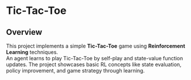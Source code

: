 # Tic-Tac-Toe

## Overview  
This project implements a simple **Tic-Tac-Toe** game using **Reinforcement Learning** techniques.  
An agent learns to play Tic-Tac-Toe by self-play and state-value function updates. The project showcases basic RL concepts like state evaluation, policy improvement, and game strategy through learning.
